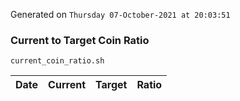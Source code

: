 Generated on `Thursday 07-October-2021 at 20:03:51`

### Current to Target Coin Ratio
`current_coin_ratio.sh`

Date|Current|Target|Ratio
---|---|---|---
